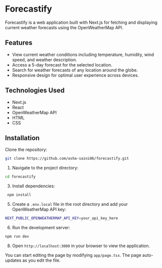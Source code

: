 # Forecastify

Forecastify is a web application built with Next.js for fetching and displaying current weather forecasts using the OpenWeatherMap API.

## Features

- View current weather conditions including temperature, humidity, wind speed, and weather description.
- Access a 5-day forecast for the selected location.
- Search for weather forecasts of any location around the globe.
- Responsive design for optimal user experience across devices.

## Technologies Used

- Next.js
- React
- OpenWeatherMap API
- HTML
- CSS

## Installation

 Clone the repository:

   ```bash
   git clone https://github.com/asha-saini06/forecastify.git
```

1. Navigate to the project directory:
 ```bash
cd forecastify
```

3. Install dependencies:
```bash
 npm install
```

5. Create a `.env.local` file in the root directory and add your OpenWeatherMap API key:
```bash
NEXT_PUBLIC_OPENWEATHERMAP_API_KEY=your_api_key_here
```

6. Run the development server:
```bash
npm run dev
```

8. Open ``` http://localhost:3000 ``` in your browser to view the application.


You can start editing the page by modifying `app/page.tsx`. The page auto-updates as you edit the file.

